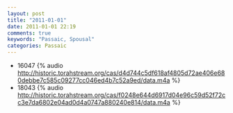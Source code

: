 ```yaml
---
layout: post
title: "2011-01-01"
date: 2011-01-01 22:19
comments: true
keywords: "Passaic, Spousal" 
categories: Passaic 
---
```


 * 16047 {% audio http://historic.torahstream.org/cas/d4d744c5df618af4805d72ae406e680debbe7c585c09277cc046ed4b7c52a9ed/data.m4a %}
 * 18043 {% audio http://historic.torahstream.org/cas/f0248e644d6917d04e96c59d52f72cc3e7da6802e04ad0d4a0747a880240e814/data.m4a %}

